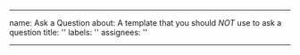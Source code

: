 <!--
SPDX-FileCopyrightText: 2022 Daniel Valcour <fosssweeper@gmail.com>

SPDX-License-Identifier: GPL-3.0-or-later
-->

---

name: Ask a Question
about: A template that you should _NOT_ use to ask a question
title: ''
labels: ''
assignees: ''

---

<!--

STOP RIGHT THERE!

You are not supposed to ask questions in the issues board. Instead, please make a thread in the Q&A category of the discussion board.

Link:
https://github.com/Journeyman-dev/FossSweeper/discussions/categories/q-a

-->

